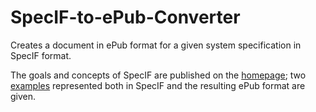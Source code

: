 # SpecIF-to-ePub-Converter
Creates a document in ePub format for a given system specification in SpecIF format.

The goals and concepts of SpecIF are published on the [homepage](http://specif.de); two [examples](http://specif.de/en/#examples) represented both in SpecIF and the resulting ePub format are given.
